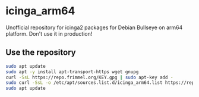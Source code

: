 # icinga_arm64

Unofficial repository for icinga2 packages for Debian Bullseye on arm64 platform.
Don't use it in production!

## Use the repository
```bash
sudo apt update
sudo apt -y install apt-transport-https wget gnupg
curl -SsL https://repo.frimmel.org/KEY.gpg | sudo apt-key add -
sudo curl -SsL -o /etc/apt/sources.list.d/icinga_arm64.list https://repo.frimmel.org/icinga_arm64.list
sudo apt update
```
